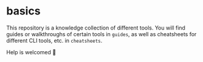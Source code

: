 # basics

This repository is a knowledge collection of different tools. You will find guides or 
walkthroughs of certain tools in `guides`, as well as cheatsheets for different CLI tools, etc. 
in `cheatsheets`.

Help is welcomed :pray:
